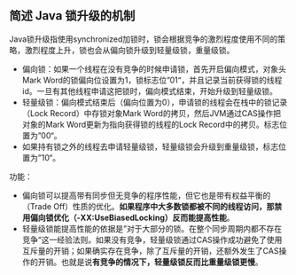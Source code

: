 ## 简述 Java 锁升级的机制
Java锁升级指使用synchronized加锁时，锁会根据竞争的激烈程度使用不同的策略，激烈程度上升，锁也会从偏向锁升级到轻量级锁，重量级锁。

- 偏向锁：如果一个线程在没有竞争的时候申请锁，首先开启偏向模式，对象头Mark Word的锁偏向位设置为1，锁标志位”01“，并且记录当前获得锁的线程id。一旦有其他线程申请这把锁时，偏向模式结束，开始升级到轻量级锁。
- 轻量级锁：偏向模式结束后（偏向位置为0），申请锁的线程会在栈中的锁记录（Lock Record）中存锁对象Mark Word的拷贝，然后JVM通过CAS操作把对象的Mark Word更新为指向获得锁的线程的Lock Record中的拷贝。标志位置为”00“。
- 如果持有锁之外的线程去申请轻量级锁，轻量级锁会升级到重量级锁，标志位置为”10“。

功能：

- 偏向锁可以提高带有同步但无竞争的程序性能，但它也是带有权益平衡的（Trade Off）性质的优化。**如果程序中大多数锁都被不同的线程访问，那禁用偏向锁优化（-XX:UseBiasedLocking）反而能提高性能**。
- 轻量级锁能提高性能的依据是”对于大部分的锁。在整个同步周期内都不存在竞争“这一经验法则。如果没有竞争，轻量级锁通过CAS操作成功避免了使用互斥量的开销；如果确实存在竞争，除了互斥量的开销，还额外发生了CAS操作的开销。也就是说**有竞争的情况下，轻量级锁反而比重量级锁更慢**。